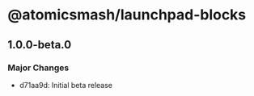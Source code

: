 # @atomicsmash/launchpad-blocks

## 1.0.0-beta.0

### Major Changes

- d71aa9d: Initial beta release

